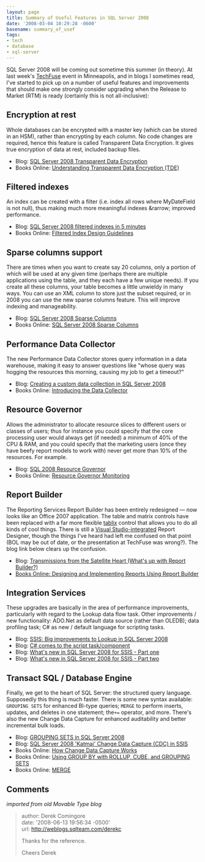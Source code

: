 ```yaml
---
layout: page
title: Summary of Useful Features in SQL Server 2008
date: '2008-03-04 10:29:28 -0600'
basename: summary_of_usef
tags:
- tech
- database
- sql-server
---
```


SQL Server 2008 will be coming out sometime this summer (in theory). At last
week's <a href="http://www.nhmn.com/techfuse/">TechFuse</a> event in
Minneapolis, and in blogs I sometimes read, I've started to pick up on a number
of useful features and improvements that should make one strongly consider
upgrading when the Release to Market (RTM) is ready (certainly this is not
all-inclusive):

<!--more-->

## Encryption at rest

Whole databases can be encrypted with a master key (which can be stored in an
HSM), rather than encrypting by each column. No code changes are required, hence
this feature is called Transparent Data Encryption. It gives true encryption of
data at rest, included backup files.

<ul>
<li>Blog: <a href="http://edge.technet.com/Media/580/">SQL Server 2008 Transparent Data Encryption</a></li>
<li>Books Online: <a href="http://msdn2.microsoft.com/en-us/library/bb934049(SQL.100).aspx">Understanding Transparent Data Encryption (TDE)</a></li>
</ul>

## Filtered indexes

An index can be created with a filter (i.e. index all rows where MyDateField is
not null), thus making much more meaningful indexes &rarrow; improved
performance.

<ul>
<li>Blog: <a href="http://www.statisticsio.com/Home/tabid/36/articleType/ArticleView/articleId/68/SQL-Server-2008-filtered-indexes-in-5-minutes.aspx">SQL Server 2008 filtered indexes in 5 minutes</a></li>
<li>Books Online: <a href="http://msdn2.microsoft.com/en-us/library/cc280372(SQL.100).aspx">Filtered Index Design Guidelines</a></li>
</ul>

## Sparse columns support

There are times when you want to create say 20 columns, only a portion of which
will be used at any given time (perhaps there are multiple applications using
the table, and they each have a few unique needs). If you create all these
columns, your table becomes a little unwieldy in many ways. You can use an XML
column to store just the subset required, or in 2008 you can use the new sparse
columns feature. This will improve indexing and manageability.

<ul>
<li>Blog: <a href="http://blogs.technet.com/andrew/archive/2008/02/28/sql-server-2008-sparse-columns.aspx">SQL Server 2008 Sparse Columns</a></li>
<li>Books Online: <a href="SQL Server 2008 Sparse Columns">SQL Server 2008 Sparse Columns</a></li>
</ul>

## Performance Data Collector

The new Performance Data Collector stores query information in a data warehouse,
making it easy to answer questions like "whose query was hogging the resources
this morning, causing my job to get a timeout?"

<ul>
<li>Blog: <a href="http://www.statisticsio.com/Home/tabid/36/articleType/ArticleView/articleId/57/Default.aspx">Creating a custom data collection in SQL Server 2008</a></li>
<li>Books Online: <a href="http://msdn2.microsoft.com/en-us/library/bb677248(SQL.100).aspx">Introducing the Data Collector</a></li>
</ul>

## Resource Governor

Allows the administrator to allocate resource slices to different users or
classes of users; thus for instance you could specify that the core processing
user would always get (if needed) a minimum of 40% of the CPU & RAM, and you
could specify that the marketing users (once they have beefy report models to
work with) never get more than 10% of the resources. For example.

<ul>
<li>Blog: <a href="http://portal.sqltrainer.com/2007/12/sql-2008-resource-governor.html">SQL 2008 Resource Governor</a></li>
<li>Books Online: <a href="http://msdn2.microsoft.com/en-us/library/bb933941(SQL.100).aspx">Resource Governor Monitoring</a></li>
</ul>

## Report Builder

The Reporting Services Report Builder has been entirely redesigned &mdash; now
looks like an Office 2007 application. The table and matrix controls have been
replaced with a far more flexible <a
href="http://msdn2.microsoft.com/en-us/library/bb934258(SQL.100).aspx">tablix</a>
control that allows you to do all kinds of cool things. There is still a <a
href="http://msdn2.microsoft.com/en-us/library/ms159253(SQL.100).aspx">Visual
Studio-integrated</a> Report Designer, though the things I've heard had left me
confused on that point (BOL may be out of date, or the presentation at TechFuse
was wrong?). The blog link below clears up the confusion.

<ul>
<li>Blog: <a href="http://blogs.msdn.com/bwelcker/archive/2007/12/11/transmissions-from-the-satellite-heart-what-s-up-with-report-builder.aspx">Transmissions from the Satellite Heart (What's up with Report Builder?)</li>
<li>Books Online: <a href="http://msdn2.microsoft.com/en-us/library/ms159750(SQL.100).aspx">Designing and Implementing Reports Using Report Builder</a></li>
</ul>

## Integration Services

These upgrades are basically in the area of performance improvements,
particularly with regard to the Lookup data flow task. Other improvements / new
functionality: ADO.Net as default data source (rather than OLEDB); data
profiling task; C# as new / default language for scripting tasks.

<ul>
<li>Blog: <a href="http://blogs.conchango.com/jamiethomson/archive/2007/08/21/SSIS_3A00_-Big-improvements-to-Lookup-in-SQL-Server-2008.aspx">SSIS: Big improvements to Lookup in SQL Server 2008</a></li>
<li>Blog: <a href="http://blogs.conchango.com/jamiethomson/archive/2007/06/09/Katmai_5C00_SSIS_3A00_-C_2300_-comes-to-the-script-task_2F00_component.aspx">C# comes to the script task/component</a></li>
<li>Blog: <a href="http://blogs.msdn.com/mattm/archive/2008/01/10/what-s-new-in-sql-server-2008-for-ssis-part-one.aspx">What's new in SQL Server 2008 for SSIS - Part one</a></li>
<li>Blog: <a href="http://blogs.msdn.com/mattm/archive/2008/01/22/what-s-new-in-sql-server-2008-for-ssis-part-two.aspx">What's new in SQL Server 2008 for SSIS - Part two</a></li>
</ul>

## Transact SQL / Database Engine

Finally, we get to the heart of SQL Server: the structured query language.
Supposedly this thing is much faster. There is some new syntax available:
`GROUPING SETS` for enhanced BI-type queries; `MERGE` to perform inserts,
updates, and deletes in one statement; the`+=` operator, and more. There's also
the new Change Data Capture for enhanced auditability and better incremental
bulk loads.

<ul>
<li>Blog: <a href="http://blogs.msdn.com/craigfr/archive/2007/10/11/grouping-sets-in-sql-server-2008.aspx">GROUPING SETS in SQL Server 2008</a></li>
<li>Blog: <a href="http://weblogs.sqlteam.com/derekc/archive/2008/01/28/60469.aspx">SQL Server 2008 'Katmai' Change Data Capture (CDC) in SSIS</a></li>
<li>Books Online: <a href="http://msdn2.microsoft.com/en-us/library/bb522657(SQL.100).aspx">How Change Data Capture Works</a></li>
<li>Books Online: <a href="http://msdn2.microsoft.com/en-us/library/bb522495(SQL.100).aspx">Using GROUP BY with ROLLUP, CUBE, and GROUPING SETS</a></li>
<li>Books Online: <a href="http://msdn2.microsoft.com/en-us/library/bb510625(SQL.100).aspx">MERGE</a></li>
</ul>

## Comments

_imported from old Movable Type blog_

> author: Derek Comingore\
> date: '2008-06-13 19:56:34 -0500'\
> url: http://weblogs.sqlteam.com/derekc
>
> Thanks for the reference.
>
> Cheers
> Derek

